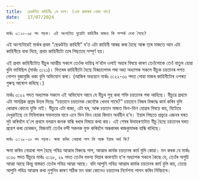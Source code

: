 ```yaml
---
title:  চেণ্ডউইচ কাহিনীঃ ১ম ভাগ। (এক প্ৰকাৰৰ খোৱা খাদ)
date:   17/07/2024
---
```


`মাৰ্কঃ ৩:২০-৩৫ পদ পড়ক। এই অংশটোত দুয়োটা কাহিনীৰ মাজত কি সম্পৰ্ক দেখা গৈছে?`

এই অংশটোৱেই মাৰ্কৰ প্ৰথম “ছেণ্ডউইচ কাহিনী” য’ত এটা কাহিনী আৰম্ভ কৰা হৈছে আৰু তাৰ মাজতে আন এটা কাহিনীয়ে বাধা দিয়ে, প্ৰথম কাহিনীটো তাৰ পিছতহে সম্পূৰ্ণ হয়।

এই প্ৰথম কাহিনীটোত যীচুৰ আত্মীয় সকলে তেওঁক দায়িত্ব ল’বলৈ ওলাই অহাৰ বিষয়ে কাৰণ তেওঁলোকে তেওঁ বাতুল হোৱা বুলি ভাবিছিল (মাৰ্কঃ ৩:২১)। ভিতৰৰ কাহিনীটো হৈছে যিৰূচালেমৰ পৰা অহা অধ্যাপক সকলে যীচুক চয়তানৰ লগত গোপন বুজাবুজি থকা বুলি অভিযোগ কৰা। (আজিৰ অধ্যয়নে মাৰ্কঃ ৩:২২-৩০ পদত পোৱা মাজৰ কাহিনীটোৰ ওপৰত গুৰুত্ব আৰোপ কৰিছে।)

মাৰ্কঃ ৩:২২ পদত অধ্যাপক সকলে এই অভিযোগ আনে যে যীচুৰ সুস্থ কৰা শক্তি চয়তানৰ পৰা আহিছে। যীচুৱে প্ৰথমে এটা সামগ্ৰিক প্ৰশ্নৰ উত্তৰ দিয়েঃ “চয়তানে চয়তানক কেনেকৈ খেদাব পাৰে?” চয়তানে নিজৰ বিৰুদ্ধে কাৰ্য কৰিব বুলি কোৱাৰ কোনো যুক্তি নাই। যীচুৱে এটা ৰাজ্য, এটা ঘৰ, আৰু চয়তান মাজত ভিন-ভিন হোৱাৰ বিষয়ে কয়, যিটোৱে দেখুৱাইছে যে সিবিলাকৰ সফলতাৰ বাবে এনে ভিন ভিন হোৱা কিমান অৰ্থহীন হ’ব। ইয়াৰ পিছতে প্ৰভুৱে এজনৰ ঘৰত লুট কৰিবলৈ হ’লে প্ৰথমে বলৱান জনক বান্ধি ৰখাৰ বিষয়ে কথা কয়। এই শেষৰ উদাহৰণটোত যীচু হৈছে চয়তানৰ ঘৰত প্ৰৱেশ কৰা চোৰজন, যিজনাই তেওঁৰ বন্দী সকলক মুক্ত কৰিবলৈ অন্ধকাৰৰ ৰাজকুমাৰক বান্ধি ৰাখিছে।

`মাৰ্কঃ ৩:২৮-৩০ পদ পড়ক। ক্ষমা কৰিব নোৱাৰা পাপ কি আৰু ইয়াৰ অৰ্থ কি?`

ক্ষমা কৰিব নোৱাৰা পাপ হৈছে পবিত্ৰ আত্মাৰ বিৰুদ্ধে পাপ, আত্মাৰ কাৰ্যক চয়তানৰ কাৰ্য বুলি কোৱা। মন কৰক যে মাৰ্কঃ ৩:৩০ পদত যীচুৱে মাৰ্কঃ ৩:২৮, ২৯ পদত তেওঁৰ বক্তব্য দিয়াৰ কাৰণটো হ’ল অধ্যাপক সকলে কৈছে যে, তেওঁৰ অশুচি আত্মা আছে কিন্তু বাস্তৱত তেওঁৰ পবিত্ৰ আত্মা আছে। যদি আপুনি পবিত্ৰ আত্মাৰ কাৰ্যক চয়তানৰ কাৰ্য বুলি কয়, তেন্তে আপুনি পবিত্ৰ আত্মাৰ কথা নুশুনিব কাৰণ সঠিক মন থকা কোনেও চয়তানৰ নিৰ্দেশনা পালন কৰিব নিবিচাৰে।